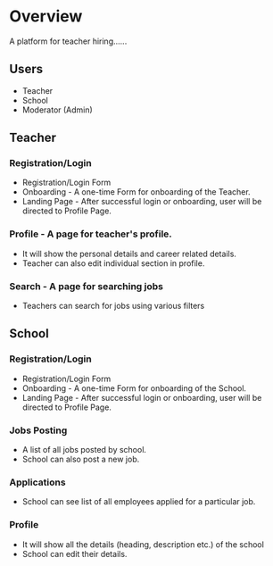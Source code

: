 # Overview

A platform for teacher hiring......


## Users

* Teacher
* School
* Moderator (Admin)



## Teacher


### Registration/Login
* Registration/Login Form
* Onboarding - A one-time Form for onboarding of the Teacher.
* Landing Page - After successful login or onboarding, user will be directed to Profile Page.
 
 
### Profile - A page for teacher's profile.
* It will show the personal details and career related details.
* Teacher can also edit individual section in profile.


### Search - A page for searching jobs
* Teachers can search for jobs using various filters



## School


### Registration/Login
* Registration/Login Form
* Onboarding - A one-time Form for onboarding of the School.
* Landing Page - After successful login or onboarding, user will be directed to Profile Page.


### Jobs Posting
* A list of all jobs posted by school.
* School can also post a new job.


### Applications
* School can see list of all employees applied for a particular job.

### Profile
* It will show all the details (heading, description etc.) of the school
* School can edit their details.



 
